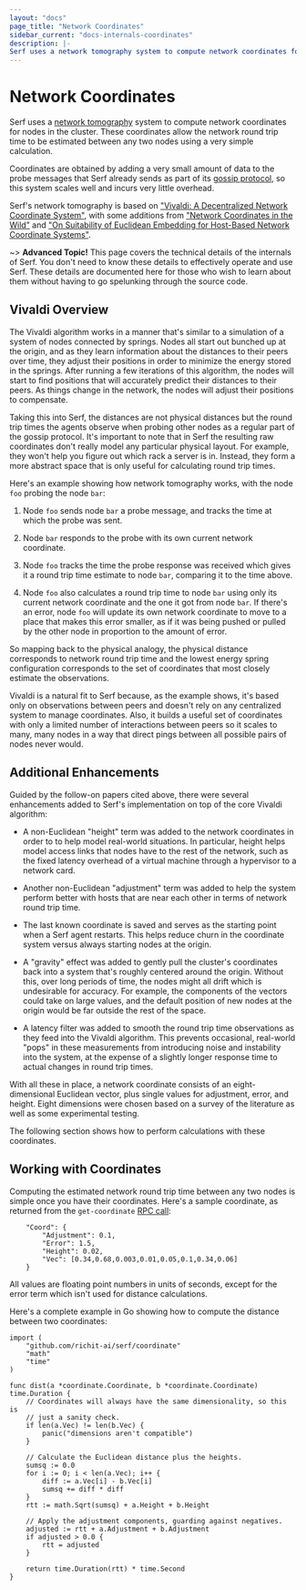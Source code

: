 ```yaml
---
layout: "docs"
page_title: "Network Coordinates"
sidebar_current: "docs-internals-coordinates"
description: |-
Serf uses a network tomography system to compute network coordinates for nodes in the cluster. These coordinates are useful for easily calculating the estimated network round trip time between any two nodes in the cluster. This page documents the details of this system. The core of the network tomography system us based on Vivaldi: A Decentralized Network Coordinate System, with several improvements based on several follow-on papers.
---
```


# Network Coordinates

Serf uses a [network tomography](https://en.wikipedia.org/wiki/Network_tomography)
system to compute network coordinates for nodes in the cluster. These coordinates
allow the network round trip time to be estimated between any two nodes using a
very simple calculation.

Coordinates are obtained by adding a very small amount of data to the probe
messages that Serf already sends as part of its [gossip protocol](/docs/internals/gossip.html),
so this system scales well and incurs very little overhead.

Serf's network tomography is based on ["Vivaldi: A Decentralized Network Coordinate System"](https://www.cs.ucsb.edu/~ravenben/classes/276/papers/vivaldi-sigcomm04.pdf), with some additions from ["Network Coordinates in the Wild"](https://www.usenix.org/legacy/events/nsdi07/tech/full_papers/ledlie/ledlie_html/index_save.html) and ["On Suitability of Euclidean Embedding for Host-Based Network Coordinate Systems"](http://domino.research.ibm.com/library/cyberdig.nsf/papers/492D147FCCEA752C8525768F00535D8A).

~> **Advanced Topic!** This page covers the technical details of
the internals of Serf. You don't need to know these details to effectively
operate and use Serf. These details are documented here for those who wish
to learn about them without having to go spelunking through the source code.

## Vivaldi Overview

The Vivaldi algorithm works in a manner that's similar to a simulation of a
system of nodes connected by springs. Nodes all start out bunched up at the origin,
and as they learn information about the distances to their peers over time,
they adjust their positions in order to minimize the energy stored in the
springs. After running a few iterations of this algorithm, the nodes will start
to find positions that will accurately predict their distances to their peers.
As things change in the network, the nodes will adjust their positions to
compensate.

Taking this into Serf, the distances are not physical distances but the round
trip times the agents observe when probing other nodes as a regular part of the
gossip protocol. It's important to note that in Serf the resulting raw coordinates
don't really model any particular physical layout. For example, they won't help
you figure out which rack a server is in. Instead, they form a more abstract
space that is only useful for calculating round trip times.

Here's an example showing how network tomography works, with the node `foo`
probing the node `bar`:

1. Node `foo` sends node `bar` a probe message, and tracks the time at which the
   probe was sent.

1. Node `bar` responds to the probe with its own current network coordinate.

1. Node `foo` tracks the time the probe response was received which gives it a
   round trip time estimate to node `bar`, comparing it to the time above.

1. Node `foo` also calculates a round trip time to node `bar` using only its
   current network coordinate and the one it got from node `bar`. If there's an
   error, node `foo` will update its own network coordinate to move to a place that
   makes this error smaller, as if it was being pushed or pulled by the other
   node in proportion to the amount of error.

So mapping back to the physical analogy, the physical distance corresponds to
network round trip time and the lowest energy spring configuration corresponds
to the set of coordinates that most closely estimate the observations.

Vivaldi is a natural fit to Serf because, as the example shows, it's based only
on observations between peers and doesn't rely on any centralized system to
manage coordinates. Also, it builds a useful set of coordinates with only a
limited number of interactions between peers so it scales to many, many nodes in
a way that direct pings between all possible pairs of nodes never would.

## Additional Enhancements

Guided by the follow-on papers cited above, there were several enhancements
added to Serf's implementation on top of the core Vivaldi algorithm:

* A non-Euclidean "height" term was added to the network coordinates in order to
  to help model real-world situations. In particular, height helps model access
  links that nodes have to the rest of the network, such as the fixed latency
  overhead of a virtual machine through a hypervisor to a network card.

* Another non-Euclidean "adjustment" term was added to help the system perform
  better with hosts that are near each other in terms of network round trip time.

* The last known coordinate is saved and serves as the starting point when a
  Serf agent restarts. This helps reduce churn in the coordinate system versus
  always starting nodes at the origin.

* A "gravity" effect was added to gently pull the cluster's coordinates back
  into a system that's roughly centered around the origin. Without this, over
  long periods of time, the nodes might all drift which is undesirable for
  accuracy. For example, the components of the vectors could take on large
  values, and the default position of new nodes at the origin would be far
  outside the rest of the space.

* A latency filter was added to smooth the round trip time observations as they
  feed into the Vivaldi algorithm. This prevents occasional, real-world "pops"
  in these measurements from introducing noise and instability into the system,
  at the expense of a slightly longer response time to actual changes in round
  trip times.

With all these in place, a network coordinate consists of an eight-dimensional
Euclidean vector, plus single values for adjustment, error, and height. Eight
dimensions were chosen based on a survey of the literature as well as some
experimental testing.

The following section shows how to perform calculations with these coordinates.

## Working with Coordinates

Computing the estimated network round trip time between any two nodes is simple
once you have their coordinates. Here's a sample coordinate, as returned from the
`get-coordinate` [RPC call](/docs/agent/rpc.html):

```
    "Coord": {
        "Adjustment": 0.1,
        "Error": 1.5,
        "Height": 0.02,
        "Vec": [0.34,0.68,0.003,0.01,0.05,0.1,0.34,0.06]
    }
```

All values are floating point numbers in units of seconds, except for the error
term which isn't used for distance calculations.

Here's a complete example in Go showing how to compute the distance between two
coordinates:

```
import (
    "github.com/richit-ai/serf/coordinate"
    "math"
    "time"
)

func dist(a *coordinate.Coordinate, b *coordinate.Coordinate) time.Duration {
    // Coordinates will always have the same dimensionality, so this is
    // just a sanity check.
    if len(a.Vec) != len(b.Vec) {
        panic("dimensions aren't compatible")
    }

    // Calculate the Euclidean distance plus the heights.
    sumsq := 0.0
    for i := 0; i < len(a.Vec); i++ {
        diff := a.Vec[i] - b.Vec[i]
        sumsq += diff * diff
    }
    rtt := math.Sqrt(sumsq) + a.Height + b.Height

    // Apply the adjustment components, guarding against negatives.
    adjusted := rtt + a.Adjustment + b.Adjustment
    if adjusted > 0.0 {
        rtt = adjusted
    }

    return time.Duration(rtt) * time.Second
}
```
